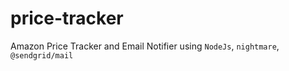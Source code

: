 # price-tracker
Amazon Price Tracker and Email Notifier using `NodeJs`, `nightmare`, `@sendgrid/mail`
